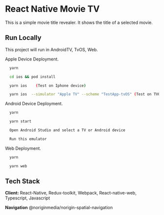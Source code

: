 
# React Native Movie TV 

This is a simple movie title revealer. It shows the title of a selected movie.


## Run Locally

This project will run in AndroidTV, TvOS, Web.



Apple Device Deployment.
```bash
  yarn
```
```bash
  cd ios && pod install
```
```bash
  yarn ios    (Test on Iphone device)
```
```bash
  yarn ios  --simulator "Apple TV" --scheme "TestApp-tvOS" (Test on TVOs)
```


Android Device Deployment.
```bash
  yarn
```
```bash
  yarn start
```
```bash
  Open Android Studio and select a TV or Android device
```
```bash
  Run this emulator
```

Web Deployment.
```bash
  yarn
```
```bash
  yarn web
```

## Tech Stack

**Client:** React-Native, Redux-toolkit, Webpack, React-native-web, Typescript, Javascript

**Navigation** @noriginmedia/norigin-spatial-navigation 


